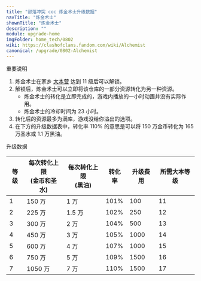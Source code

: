 ```yaml
---
title: "部落冲突 coc 炼金术士升级数据"
navTitle: "炼金术士"
shownTitle: "炼金术士"
description: ""
module: upgrade-home
imgFolder: home_tech/0802
wiki: https://clashofclans.fandom.com/wiki/Alchemist
canonical: /upgrade/0802-Alchemist
---
```


<UnitInfo :folder="$frontmatter.imgFolder" imgSrc="Alchemist_info.png" :imgAlt="$frontmatter.navTitle" :description="$frontmatter.description" />

<SmallTitle>重要说明</SmallTitle>

1. 炼金术士在家乡 [大本营](/upgrade/0400-Town-Hall) 达到 11 级后可以解锁。
2. 解锁后，炼金术士可以立即将该仓库的一部分资源转化为另一种资源。
    - 炼金术士的转化是立即完成的，游戏内播放的一小时动画并没有实际作用。
    - 炼金术士的冷却时间为 23 小时。
3. 转化后的资源最多为满库，游戏没给你溢出的选项。
4. 在下方的升级数据表中，转化率 110% 的意思是可以将 150 万金币转化为 165 万圣水或 1.1 万黑油。

<SmallTitle>升级数据</SmallTitle>

<script setup>
const tableExtraInfo = [
    {
        "column": 4,
        "type": "cost",
        "icon": "Gem",
        "noGoldPass": true
    }
];
</script>

<UnitTable :tableExtraInfo="tableExtraInfo">

| 等级 |每次转化上限<br>(金币和圣水)|每次转化上限<br>(黑油)| 转化率 | 升级费用 | 所需大本等级 |
|  --- |            ---           |          ---        |  ---  |   ---   |    ---      |
|   1  |          150 万          |         1 万        |  101% |   100   |     11      |
|   2  |          225 万          |       1.5 万        |  102% |   250   |     12      |
|   3  |          300 万          |         2 万        |  104% |   500   |     13      |
|   4  |          450 万          |         3 万        |  105% |  1000   |     14      |
|   5  |          600 万          |         4 万        |  107% |  1000   |     15      |
|   6  |          750 万          |         5 万        |  109% |  1500   |     16      |
|   7  |         1050 万          |         7 万        |  110% |  1500   |     17      |
</UnitTable>